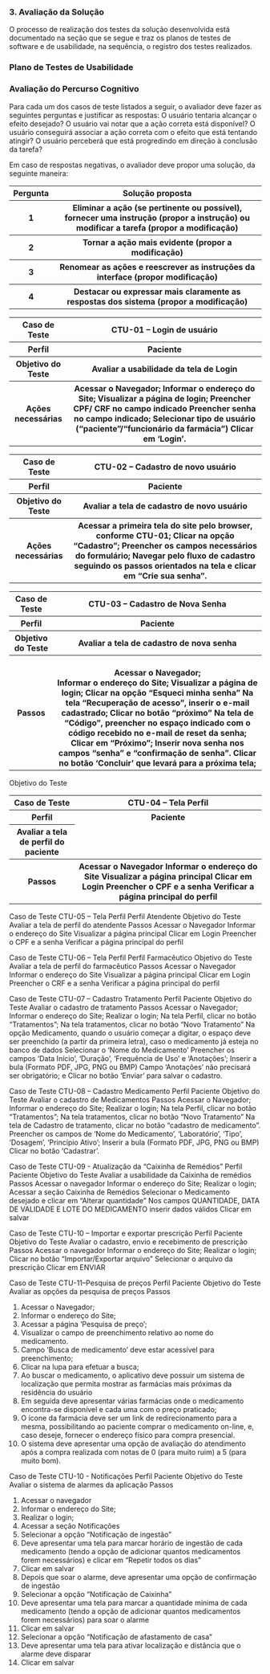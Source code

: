 <h3>3.   Avaliação da Solução</h3>
<p>O processo de realização dos testes da solução desenvolvida está documentado na seção que se segue e traz os planos de testes de software e de usabilidade, na sequência, o registro dos testes realizados.</p>
 
<h3>Plano de Testes de Usabilidade</h3>
<h3>Avaliação do Percurso Cognitivo</h3>
Para cada um dos casos de teste listados a seguir, o avaliador deve fazer as seguintes perguntas e justificar as respostas:
O usuário tentaria alcançar o efeito desejado?
O usuário vai notar que a ação correta está disponível?
O usuário conseguirá associar a ação correta com o efeito que está tentando atingir?
O usuário perceberá que está progredindo em direção à conclusão da tarefa?

Em caso de respostas negativas, o avaliador deve propor uma solução, da seguinte maneira:
<table>
 <tr><th>Pergunta</th>  <th>Solução proposta</th></tr>
 <tr><th>1</th> <th>Eliminar a ação (se pertinente ou possível), fornecer uma instrução (propor a instrução) ou modificar a tarefa (propor a modificação)</th></tr>
<tr><th>2</th> <th> Tornar a ação mais evidente (propor a modificação)</th></tr>
<tr><th>3</th> <th> Renomear as ações e reescrever as instruções da interface (propor modificação)</th></tr>
<tr><th>4</th> <th> Destacar ou expressar mais claramente as respostas dos sistema (propor a modificação)</th></tr>
</table>

<table>
 <tr><th>Caso de Teste</th>
 <th>CTU-01 – Login de usuário</th></tr>
 <tr><th>Perfil</th>
 <th>Paciente</th></tr>
 <tr><th>Objetivo do Teste</th>
 <th>Avaliar a usabilidade da tela de Login</th></tr>
 <tr><th>Ações necessárias</th>
 <th>Acessar o Navegador;
 Informar o endereço do Site;
 Visualizar a página de login;
 Preencher CPF/ CRF no campo indicado
 Preencher senha no campo indicado;
 Selecionar tipo de usuário (“paciente”/“funcionário da farmácia”)
 Clicar em ‘Login’.</th></tr>
</table>

<table>
 <tr><th>Caso de Teste</th>
 <th>CTU-02 – Cadastro de novo usuário</th></tr>
 <tr><th>Perfil</th>
 <th>Paciente</th></tr>
 <tr><th>Objetivo do Teste</th>
 <th>Avaliar a tela de cadastro de novo usuário</th></tr>
 <tr><th>Ações necessárias</th>
 <th>Acessar a primeira tela do site pelo browser, conforme CTU-01;
 Clicar na opção “Cadastro”;
 Preencher os campos necessários do formulário;
 Navegar pelo fluxo de cadastro seguindo os passos orientados na tela e clicar em “Crie sua senha”.</th></tr>
</table>

<table>
 <tr><th>Caso de Teste</th>
<th>CTU-03 – Cadastro de Nova Senha</th></tr>
<tr><th>Perfil</th>
 <th>Paciente</th></tr>
 <tr><th>Objetivo do Teste</th>
 <th>Avaliar a tela de cadastro de nova senha</th></tr>
 <tr><th>Passos</th>
  <th><br>Acessar o Navegador;</br>
Informar o endereço do Site;
Visualizar a página de login;
Clicar na opção “Esqueci minha senha”
Na tela “Recuperação de acesso”, inserir o e-mail cadastrado;
Clicar no botão “próximo”
Na tela de “Código”, preencher no espaço indicado com o código recebido no e-mail de reset da senha;
Clicar em “Próximo”;
Inserir nova senha nos campos “senha” e “confirmação de senha”.
Clicar no botão ‘Concluir’ que levará para a próxima tela; </th></tr>
</table>

<table>
 <tr><th>Caso de Teste</th>
<th>CTU-04 – Tela Perfil</th></tr>
<tr><th>Perfil</th>
<th>Paciente</th></tr>
<tr>Objetivo do Teste</th>
<th>Avaliar a tela de perfil do paciente</th></tr>
 <tr><th>Passos</th>
<th>Acessar o Navegador
Informar o endereço do Site
Visualizar a página principal
Clicar em Login
Preencher o CPF e a senha
Verificar a página principal do perfil</th></tr>
</table>


Caso de Teste
CTU-05 – Tela Perfil
Perfil
Atendente
Objetivo do Teste
Avaliar a tela de perfil do atendente
Passos
Acessar o Navegador
Informar o endereço do Site
Visualizar a página principal
Clicar em Login
Preencher o CPF e a senha
Verificar a página principal do perfil



Caso de Teste
CTU-06 – Tela Perfil
Perfil
Farmacêutico
Objetivo do Teste
Avaliar a tela de perfil do farmacêutico
Passos
Acessar o Navegador
Informar o endereço do Site
Visualizar a página principal
Clicar em Login
Preencher o CRF e a senha
Verificar a página principal do perfil



Caso de Teste
CTU-07 – Cadastro Tratamento
Perfil
Paciente
Objetivo do Teste
Avaliar o cadastro de tratamento
Passos
Acessar o Navegador;
Informar o endereço do Site;
Realizar o login;
Na tela Perfil, clicar no botão “Tratamentos”;
Na tela tratamentos, clicar no botão “Novo Tratamento”
Na opção Medicamento, quando o usuário começar a digitar, o espaço deve ser preenchido (a partir da primeira letra), caso o medicamento já esteja no banco de dados
Selecionar o ‘Nome do Medicamento’
Preencher os campos ‘Data Início’, ‘Duração’, ‘Frequência de Uso’ e ‘Anotações’;
Inserir a bula (Formato PDF, JPG, PNG ou BMP)
 Campo ‘Anotações’ não precisará ser obrigatório; e
 Clicar no botão ‘Enviar’ para salvar o cadastro.



Caso de Teste
CTU-08 – Cadastro Medicamento
Perfil
Paciente
Objetivo do Teste
Avaliar o cadastro de Medicamentos
Passos
Acessar o Navegador;
Informar o endereço do Site;
Realizar o login;
Na tela Perfil, clicar no botão “Tratamentos”;
Na tela tratamentos, clicar no botão “Novo Tratamento”
Na tela de Cadastro de tratamento, clicar no botão “cadastro de medicamento”.
Preencher os campos de ‘Nome do Medicamento’, ‘Laboratório’, ‘Tipo’, ‘Dosagem’, ‘Princípio Ativo’;
Inserir a bula (Formato PDF, JPG, PNG ou BMP)
Clicar no botão ‘Cadastrar’.


Caso de Teste
CTU-09 - Atualização da “Caixinha de Remédios”
Perfil
Paciente
Objetivo do Teste
Avaliar a usabilidade da Caixinha de remédios
Passos
Acessar o navegador
Informar o endereço do Site;
Realizar o login;
Acessar a seção Caixinha de Remédios
Selecionar o Medicamento desejado e clicar em “Alterar quantidade”
Nos campos QUANTIDADE, DATA DE VALIDADE E LOTE DO MEDICAMENTO inserir dados válidos
Clicar em salvar



Caso de Teste
CTU-10 – Importar e exportar prescrição
Perfil
Paciente
Objetivo do Teste
Avaliar o cadastro, envio e recebimento de prescrição
 Passos
Acessar o navegador
Informar o endereço do Site;
Realizar o login;
Clicar no botão “Importar/Exportar arquivo”
Selecionar o arquivo da prescrição
Clicar em ENVIAR


Caso de Teste
CTU-11–Pesquisa de preços
Perfil
Paciente
Objetivo do Teste
Avaliar as opções da pesquisa de preços
Passos
1)   Acessar o Navegador;
2)   Informar o endereço do Site;
3)   Acessar a página ‘Pesquisa de preço’;
4)   Visualizar o campo de preenchimento relativo ao nome do medicamento.
5)   Campo ‘Busca de medicamento’ deve estar acessível para preenchimento;
6)   Clicar na lupa para efetuar a busca;
7)   Ao buscar o medicamento, o aplicativo deve possuir um sistema de localização que permita mostrar as farmácias mais próximas da residência do usuário
8) Em seguida deve apresentar várias farmácias onde o medicamento encontra-se disponível e cada uma com o preço praticado;
9) O ícone da farmácia deve ser um link de redirecionamento para a mesma, possibilitando ao paciente comprar o medicamento on-line, e, caso deseje, fornecer o endereço físico para compra presencial.
10) O sistema deve apresentar uma opção de avaliação do atendimento após a compra realizada com notas de 0 (para muito ruim) a 5 (para muito bom).



Caso de Teste
CTU-10 - Notificações
Perfil
Paciente
Objetivo do Teste
Avaliar o sistema de alarmes da aplicação 
Passos
1) Acessar o navegador
2) Informar o endereço do Site;
3) Realizar o login;
4) Acessar a seção Notificações
5) Selecionar a opção “Notificação de ingestão”
6) Deve apresentar uma tela para marcar horário de ingestão de cada medicamento (tendo a opção de adicionar quantos medicamentos forem necessários) e clicar em “Repetir todos os dias”
7) Clicar em salvar
8) Depois que soar o alarme, deve apresentar uma opção de confirmação de ingestão
9) Selecionar a opção “Notificação de Caixinha”
10) Deve apresentar uma tela para marcar a quantidade mínima de cada medicamento (tendo a opção de adicionar quantos medicamentos forem necessários) para soar o alarme
11) Clicar em salvar
12) Selecionar a opção “Notificação de afastamento de casa”
13) Deve apresentar uma tela para ativar localização e distância que o alarme deve disparar
14) Clicar em salvar



